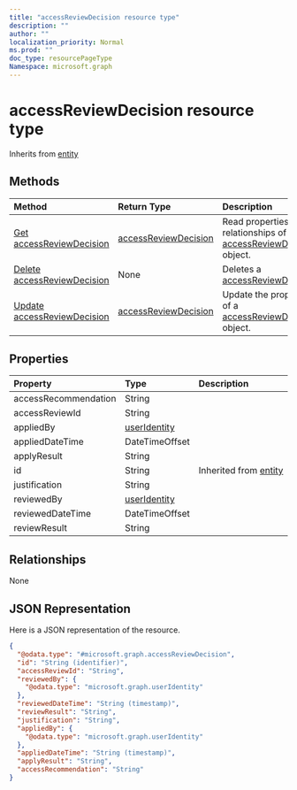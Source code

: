 ```yaml
---
title: "accessReviewDecision resource type"
description: ""
author: ""
localization_priority: Normal
ms.prod: ""
doc_type: resourcePageType
Namespace: microsoft.graph
---
```



# accessReviewDecision resource type




Inherits from [entity](../resources/entity.md)

## Methods
|Method|Return Type|Description|
|:---|:---|:---|
|[Get accessReviewDecision](../api/accessreviewdecision-get.md)|[accessReviewDecision](../resources/accessReviewDecision.md)|Read properties and relationships of the [accessReviewDecision](../resources/accessreviewdecision.md) object.|
|[Delete accessReviewDecision](../api/accessreviewdecision-delete.md)|None|Deletes a [accessReviewDecision](../resources/accessreviewdecision.md).|
|[Update accessReviewDecision](../api/accessreviewdecision-update.md)|[accessReviewDecision](../resources/accessReviewDecision.md)|Update the properties of a [accessReviewDecision](../resources/accessreviewdecision.md) object.|

## Properties
|Property|Type|Description|
|:---|:---|:---|
|accessRecommendation|String||
|accessReviewId|String||
|appliedBy|[userIdentity](../resources/userIdentity.md)||
|appliedDateTime|DateTimeOffset||
|applyResult|String||
|id|String| Inherited from [entity](../resources/entity.md)|
|justification|String||
|reviewedBy|[userIdentity](../resources/userIdentity.md)||
|reviewedDateTime|DateTimeOffset||
|reviewResult|String||

## Relationships
None

## JSON Representation
Here is a JSON representation of the resource.
<!-- {
  "blockType": "resource",
  "keyProperty": "id",
  "@odata.type": "microsoft.graph.accessReviewDecision",
  "baseType": "microsoft.graph.entity",
  "openType": true
}
-->
``` json
{
  "@odata.type": "#microsoft.graph.accessReviewDecision",
  "id": "String (identifier)",
  "accessReviewId": "String",
  "reviewedBy": {
    "@odata.type": "microsoft.graph.userIdentity"
  },
  "reviewedDateTime": "String (timestamp)",
  "reviewResult": "String",
  "justification": "String",
  "appliedBy": {
    "@odata.type": "microsoft.graph.userIdentity"
  },
  "appliedDateTime": "String (timestamp)",
  "applyResult": "String",
  "accessRecommendation": "String"
}
```

